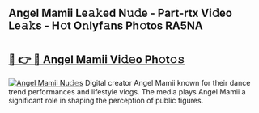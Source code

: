 ## Angel Mamii Le𝚊𝚔ed N𝚞𝚍e - Part-rtx Vi𝚍eo Le𝚊𝚔s - H𝚘t O𝚗lyf𝚊ns Ph𝚘tos RA5NA

# <h2><a href="http://hf10ai.feru.top/?c=Angel+Mamii">🔗 👉 🔴 Angel Mamii Vi𝚍𝚎o Ph𝚘t𝚘𝚜</a></h2>

[![Angel Mamii Nu𝚍𝚎s](https://i.imgur.com/0TWrTi3.gif)](http://hf10ai.feru.top/?c=Angel+Mamii)
Digital creator Angel Mamii known for their dance trend performances and lifestyle vlogs. The media plays Angel Mamii a significant role in shaping the perception of public figures. 
